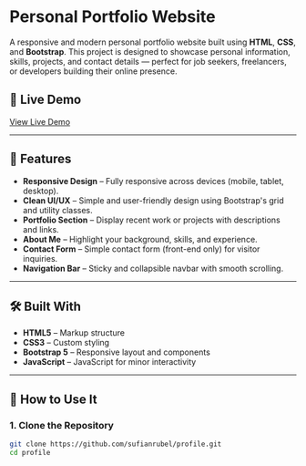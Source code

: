 # Personal Portfolio Website

A responsive and modern personal portfolio website built using **HTML**, **CSS**, and **Bootstrap**. This project is designed to showcase personal information, skills, projects, and contact details — perfect for job seekers, freelancers, or developers building their online presence.

## 🔗 Live Demo

[View Live Demo](https://sufianrubel.github.io/profile/)

---

## 📁 Features

- **Responsive Design** – Fully responsive across devices (mobile, tablet, desktop).
- **Clean UI/UX** – Simple and user-friendly design using Bootstrap's grid and utility classes.
- **Portfolio Section** – Display recent work or projects with descriptions and links.
- **About Me** – Highlight your background, skills, and experience.
- **Contact Form** – Simple contact form (front-end only) for visitor inquiries.
- **Navigation Bar** – Sticky and collapsible navbar with smooth scrolling.

---

## 🛠️ Built With

- **HTML5** – Markup structure
- **CSS3** – Custom styling
- **Bootstrap 5** – Responsive layout and components
- **JavaScript** – JavaScript for minor interactivity

---

## 🚀 How to Use It

### 1. Clone the Repository

```bash
git clone https://github.com/sufianrubel/profile.git
cd profile
